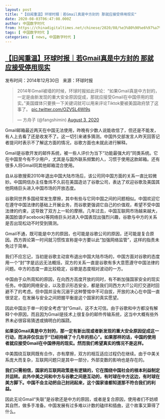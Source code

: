 ```yaml
---
layout: post
title: "【旧闻重温】环球时报｜若Gmail真是中方封的 那就应接受停用现实"
date: 2020-08-03T06:47:08.000Z
author: 中国数字时代
from: https://chinadigitaltimes.net/chinese/2020/08/%e3%80%90%e6%97%a7%e9%97%bb%e9%87%8d%e6%b8%a9%e3%80%91%e7%8e%af%e7%90%83%e6%97%b6%e6%8a%a5%ef%bd%9c%e8%8b%a5gmail%e7%9c%9f%e6%98%af%e4%b8%ad%e6%96%b9%e5%b0%81%e7%9a%84-%e9%82%a3%e5%b0%b1%e5%ba%94/
tags: [ 中国数字时代 ]
categories: [ news, 中国数字时代 ]
---
```

<!--1596437228000-->
[【旧闻重温】环球时报｜若Gmail真是中方封的 那就应接受停用现实](https://chinadigitaltimes.net/chinese/2020/08/%e3%80%90%e6%97%a7%e9%97%bb%e9%87%8d%e6%b8%a9%e3%80%91%e7%8e%af%e7%90%83%e6%97%b6%e6%8a%a5%ef%bd%9c%e8%8b%a5gmail%e7%9c%9f%e6%98%af%e4%b8%ad%e6%96%b9%e5%b0%81%e7%9a%84-%e9%82%a3%e5%b0%b1%e5%ba%94/)
------

<div>
<p>发布时间：2014年12月30日   来源：环球时报</p><blockquote class="twitter-tweet" data-width="550" data-dnt="true"><p lang="zh" dir="ltr">2014年Gmail被墙的时候，环球时报如此评论：“如果Gmail真是中方封的，一定是由新发现的重大安全原因促成，那就应接受Gmail在中国停用的现实。”美国媒体只要换一下关键词就可以用来评论Tiktok要被美国政府禁了这事了。 <a href="https://t.co/OZVSL4Wl9s">pic.twitter.com/OZVSL4Wl9s</a></p><p>&mdash; 方舟子 (@fangshimin) <a href="https://twitter.com/fangshimin/status/1290159948219838465?ref_src=twsrc%5Etfw">August 3, 2020</a></p></blockquote><p><script async src="https://platform.twitter.com/widgets.js" charset="utf-8"></script></p><p>Gmail邮箱最近两天在中国无法使用，昨晚有少数人说能收信了，但还是不能发，有人上去看了还是收发不了。这一切引来诸多猜测。中国外交部发言人昨天回答记者提问时表示不了解这方面的情况，谷歌方面也未就此进行解释。</p><p>Gmail是谷歌开发的邮件系统，被一些人评价为当下“功能最强大的”同类系统。它在中国至今有不少用户，尤其是与国外联系频繁的人，习惯于使用这款邮箱。还有很多人将Gmail同其他邮箱混合使用。</p><p>自从谷歌搜索2010年退出中国大陆市场后，该公司同中国方面的关系一直比较微妙。中国网信办主任鲁炜不久前在美国造访了谷歌公司，表达了欢迎谷歌及美国其他网络巨头进入中国市场的开放态度。</p><p>谷歌同世界多国经常发生摩擦，其中有些与它同中国之间的问题相似。中国欢迎它在遵守中国法律的基础上开展业务，而谷歌更强调它自己的价值观，希望不受中国法律的约束，这导致了双方上一轮的摩擦。几年过去，中国互联网市场越来越大，美国脸谱(Facebook)等网络巨头对进入中国表现出强烈兴趣，谷歌与中方的关系是否出现松动不时受到猜测。</p><p>Gmail不通，既可能是中方的原因，也可能是谷歌公司的原因，还可能是复合原因。西方舆论第一时间就习惯性宣称是中方要以此“加强网络监管”，这样的指责未免过于简单。</p><p>我们不应忘记，当初是谷歌主动宣布退出中国大陆市场的，中国方面对谷歌的态度用一个“封”字是远远无法概括，双方的关系一直是谷歌有多大意愿遵守中国法律的问题。中方的态度一直比较稳定，谷歌是态度相对波动的一方。</p><p>中国由于众所周知的原因，在向西方高度开放的同时，有不断加强国家安全的现实任务。中国的网络安全，以及意识形态安全，都是我们同西方大IT公司打交道时回避不了的考虑。但中国并没有沉溺于这种警惕中不可自拔，开放的决心在中国一直很坚定，在发展与安全之间把握平衡是这个国家的真实愿望。</p><p>因此中国出于单一的安全考虑“封”Gmail，这不太可信。由于谷歌和中方都没有解释个中原因，而且因为Gmail是技术上很复杂的邮件传输系统，这当中大概有些外界未必很容易猜透或搞明白的蹊跷。</p><p><strong>如果说Gmail真是中方封的，那一定有新出现或者新发现的重大安全原因促成这一行动，而决非仅仅出于“已经持续了十几年的担心”。如果那样的话，中国的使用者就应接受Gmail在中国停用的现实。然而我们希望真实的情况不是这样。</strong></p><p>中美围绕互联网既有合作，亦有摩擦，双方的相互适应过程仍在继续。由于中美关系庞大而复杂，互联网问题只是其中一部分，外部变数的影响也是存在的。</p><p><strong>我们只需相信，国家的互联网政策是有逻辑的，它在围绕中国社会的根本利益制定并运转。此外中美之间和中方与谷歌之间是互动的，有时球在中方这边，有时球在美方脚下。中国不会主动把自己封闭起来，这个国家谁都知道那不符合我们的利益。</strong></p><p>因此无论Gmail“失联”是谷歌还是中方的原因，或者是复合原因，使用者们不妨顺其自然，做多手准备。中国发展有过多难以计数的磕绊和插曲，这个故事又算得了什么。</p>
</div>
